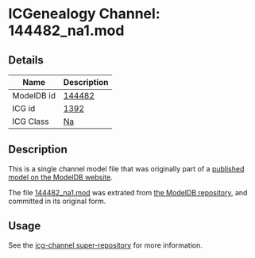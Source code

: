 # ICGenealogy Channel: 144482\_na1.mod

## Details

Name | Description
---- | -----------
ModelDB id | [144482](http://senselab.med.yale.edu/ModelDB/ShowModel.cshtml?model=144482)
ICG id | [1392](http://icg.neurotheory.ox.ac.uk/channels/2/1392)
ICG Class | [Na](http://icg.neurotheory.ox.ac.uk/channels/2)

## Description

This is a single channel model file that was originally part of a [published model on the ModelDB website](http://senselab.med.yale.edu/mModelDB/ShowModel.cshtml?model=144482).

The file [144482\_na1.mod](144482_na1.mod) was extrated from [the ModelDB repository](http://senselab.med.yale.edu/ModelDB/ShowModel.cshtml?model=144482), and committed in its original form.

## Usage

See the [icg-channel super-repository](https://github.com/icgenealogy/icg-channels) for more information.